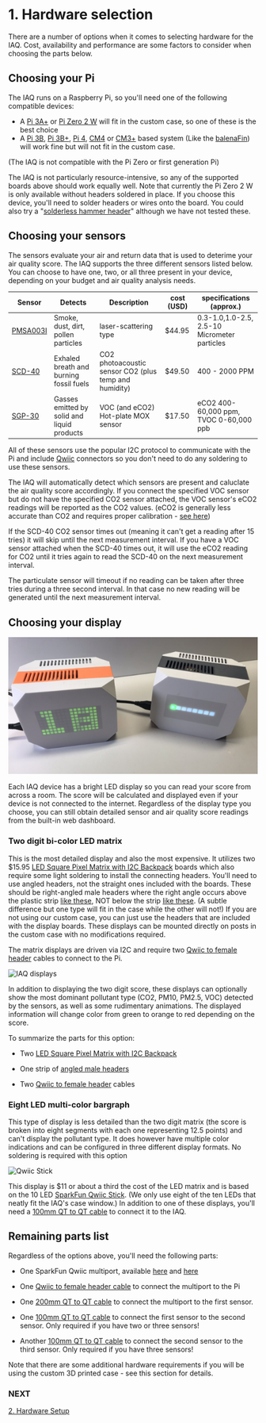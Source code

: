# 1. Hardware selection

There are a number of options when it comes to selecting hardware for the IAQ. Cost, availability and performance are some factors to consider when choosing the parts below.

## Choosing your Pi

The IAQ runs on a Raspberry Pi, so you'll need one of the following compatible devices:

- A [Pi 3A+](https://www.raspberrypi.com/products/raspberry-pi-3-model-a-plus/) or [Pi Zero 2 W](https://www.raspberrypi.com/products/raspberry-pi-zero-2-w/) will fit in the custom case, so one of these is the best choice
- A [Pi 3B](https://www.raspberrypi.com/products/raspberry-pi-3-model-b/), [Pi 3B+](https://www.raspberrypi.com/products/raspberry-pi-3-model-b-plus/), [Pi 4](https://www.raspberrypi.com/products/raspberry-pi-4-model-b/), [CM4](https://www.raspberrypi.com/products/compute-module-4/?variant=raspberry-pi-cm4001000) or [CM3+](https://www.raspberrypi.com/products/compute-module-3-plus/) based system (Like the [balenaFin](https://www.balena.io/fin/)) will work fine but will not fit in the custom case.

(The IAQ is not compatible with the Pi Zero or first generation Pi)  

The IAQ is not particularly resource-intensive, so any of the supported boards above should work equally well. Note that currently the Pi Zero 2 W is only available without headers soldered in place. If you choose this device, you'll need to solder headers or wires onto the board. You could also try a "[solderless hammer header](https://shop.pimoroni.com/products/gpio-hammer-header?variant=35643318026)" although we have not tested these.

## Choosing your sensors

The sensors evaluate your air and return data that is used to deterime your air quality score. The IAQ supports the three different sensors listed below. You can choose to have one, two, or all three present in your device, depending on your budget and air quality analysis needs.

| Sensor | Detects | Description | cost (USD) | specifications (approx.) |
| ------------ | ----------- | ----------- | ----------- | ----------- |
| [PMSA003I](https://www.adafruit.com/product/4632) | Smoke, dust, dirt, pollen particles | laser-scattering type | $44.95 | 0.3-1.0,1.0-2.5, 2.5-10 Micrometer particles |
| [SCD-40](https://www.adafruit.com/product/5187) | Exhaled breath and burning fossil fuels |  CO2 photoacoustic sensor CO2 (plus temp and humidity) | $49.50 | 400 - 2000 PPM |
| [SGP-30](https://www.adafruit.com/product/3709) | Gasses emitted by solid and liquid products  |  VOC (and eCO2) Hot-plate MOX sensor | $17.50 | eCO2 400-60,000 ppm, TVOC 0-60,000 ppb |

All of these sensors use the popular I2C protocol to communicate with the Pi and include [Qwiic](https://www.sparkfun.com/qwiic) connectors so you don't need to do any soldering to use these sensors.

The IAQ will automatically detect which sensors are present and caluclate the air quality score accordingly. If you connect the specified VOC sensor but do not have the specified CO2 sensor attached, the VOC sensor's eCO2 readings will be reported as the CO2 values. (eCO2 is generally less accurate than CO2 and requires proper calibration - [see here](https://github.com/balena-io-playground/balena-iaq/blob/master/docs/04-use-and-configuration.md#voc-calibration))

If the SCD-40 CO2 sensor times out (meaning it can't get a reading after 15 tries) it will skip until the next measurement interval. If you have a VOC sensor attached when the SCD-40 times out, it will use the eCO2 reading for CO2 until it tries again to read the SCD-40 on the next measurement interval.

The particulate sensor will timeout if no reading can be taken after three tries during a three second interval. In that case no new reading will be generated until the next measurement interval.

## Choosing your display

![IAQ displays](docs/images/displays.png)

Each IAQ device has a bright LED display so you can read your score from across a room. The score will be calculated and displayed even if your device is not connected to the internet. Regardless of the display type you choose, you can still obtain detailed sensor and air quality score readings from the built-in web dashboard.

### Two digit bi-color LED matrix

This is the most detailed display and also the most expensive. It utilizes two $15.95 [LED Square Pixel Matrix with I2C Backpack](https://www.adafruit.com/product/902) boards which also require some light soldering to install the connecting headers. You'll need to use angled headers, not the straight ones included with the boards. These should be right-angled male headers where the right angle occurs above the plastic strip [like these](https://www.amazon.com/Uxcell-a15062500ux0349-Single-40-pin-Breadboard/dp/B01461DQ6S/), NOT below the strip [like these](https://www.adafruit.com/product/1540). (A subtle difference but one type will fit in the case while the other will not!) If you are not using our custom case, you can just use the headers that are included with the display boards. These displays can be mounted directly on posts in the custom case with no modifications required.

The matrix displays are driven via I2C and require two [Qwiic to female header](https://www.adafruit.com/product/4397) cables to connect to the Pi. 

![IAQ displays](https://github.com/balena-io-playground/balena-iaq/blob/master/docs/images/co2-display.png)

In addition to displaying the two digit score, these displays can optionally show the most dominant pollutant type (CO2, PM10, PM2.5, VOC) detected by the sensors, as well as some rudimentary animations. The displayed information will change color from green to orange to red depending on the score.

To summarize the parts for this option:

- Two [LED Square Pixel Matrix with I2C Backpack](https://www.adafruit.com/product/902)

- One strip of [angled male headers](https://www.amazon.com/Uxcell-a15062500ux0349-Single-40-pin-Breadboard/dp/B01461DQ6S/)

- Two [Qwiic to female header](https://www.adafruit.com/product/4397) cables

### Eight LED multi-color bargraph

This type of display is less detailed than the two digit matrix (the score is broken into eight segments with each one representing 12.5 points) and can't display the pollutant type. It does however have multiple color indications and can be configured in three different display formats. No soldering is required with this option

![Qwiic Stick](https://github.com/balena-io-playground/balena-iaq/blob/master/docs/images/qwiic-stick.png)

This display is $11 or about a third the cost of the LED matrix and is based on the 10 LED [SparkFun Qwiic Stick](https://www.sparkfun.com/products/18354). (We only use eight of the ten LEDs that neatly fit the IAQ's case window.) In addition to one of these displays, you'll need a [100mm QT to QT cable](https://www.adafruit.com/product/4210) to connect it to the IAQ.


## Remaining parts list

Regardless of the options above, you'll need the following parts:

- One SparkFun Qwiic multiport, available [here](https://www.adafruit.com/product/4861) and [here](https://www.sparkfun.com/products/18012)

- One [Qwiic to female header cable](https://www.adafruit.com/product/4397) to connect the multiport to the Pi

- One [200mm QT to QT cable](https://www.adafruit.com/product/4401) to connect the multiport to the first sensor.

- One [100mm QT to QT cable](https://www.adafruit.com/product/4210) to connect the first sensor to the second sensor. Only required if you have two or three sensors!

- Another [100mm QT to QT cable](https://www.adafruit.com/product/4210) to connect the second sensor to the third sensor. Only required if you have three sensors!

Note that there are some additional hardware requirements if you will be using the custom 3D printed case - see this section for details.

### NEXT
[2. Hardware Setup](https://github.com/balena-io-playground/balena-iaq/blob/master/docs/02-hardware-setup.md)
